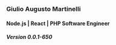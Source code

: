 
### Giulio Augusto Martinelli
#### Node.js | React | PHP Software Engineer
##### Version 0.0.1-650
